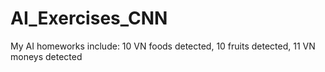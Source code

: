 # AI_Exercises_CNN
My AI homeworks include: 10 VN foods detected, 10 fruits detected, 11 VN moneys detected

